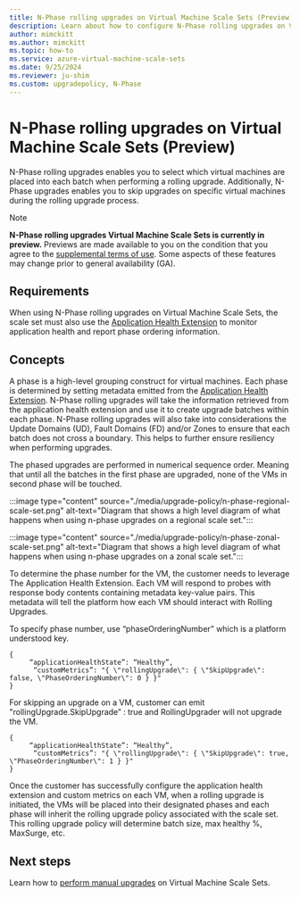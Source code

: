 ```yaml
---
title: N-Phase rolling upgrades on Virtual Machine Scale Sets (Preview)
description: Learn about how to configure N-Phase rolling upgrades on Virtual Machine Scale Sets.
author: mimckitt
ms.author: mimckitt
ms.topic: how-to
ms.service: azure-virtual-machine-scale-sets
ms.date: 9/25/2024
ms.reviewer: ju-shim
ms.custom: upgradepolicy, N-Phase
---
```

# N-Phase rolling upgrades on Virtual Machine Scale Sets (Preview)

N-Phase rolling upgrades enables you to select which virtual machines are placed into each batch when performing a rolling upgrade. Additionally, N-Phase upgrades enables you to skip upgrades on specific virtual machines during the rolling upgrade process. 

> [!NOTE]
>**N-Phase rolling upgrades Virtual Machine Scale Sets is currently in preview.** Previews are made available to you on the condition that you agree to the [supplemental terms of use](https://azure.microsoft.com/support/legal/preview-supplemental-terms/). Some aspects of these features may change prior to general availability (GA).


## Requirements

When using N-Phase rolling upgrades on Virtual Machine Scale Sets, the scale set must also use the [Application Health Extension](virtual-machine-scale-sets-health-extension.md) to monitor application health and report phase ordering information. 

## Concepts

A phase is a high-level grouping construct for virtual machines. Each phase is determined by setting metadata emitted from the [Application Health Extension](virtual-machine-scale-sets-health-extension.md). N-Phase rolling upgrades will take the information retrieved from the application health extension and use it to create upgrade batches within each phase. N-Phase rolling upgrades will also take into considerations the Update Domains (UD), Fault Domains (FD) and/or Zones to ensure that each batch does not cross a boundary. This helps to further ensure resiliency when performing upgrades. 

The phased upgrades are performed in numerical sequence order. Meaning that until all the batches in the first phase are upgraded, none of the VMs in second phase will be touched.

:::image type="content" source="./media/upgrade-policy/n-phase-regional-scale-set.png" alt-text="Diagram that shows a high level diagram of what happens when using n-phase upgrades on a regional scale set.":::


:::image type="content" source="./media/upgrade-policy/n-phase-zonal-scale-set.png" alt-text="Diagram that shows a high level diagram of what happens when using n-phase upgrades on a zonal scale set.":::


To determine the phase number for the VM, the customer needs to leverage The Application Health Extension. Each VM will respond to probes with response body contents containing metadata key-value pairs. This metadata will tell the platform how each VM should interact with Rolling Upgrades. 

To specify phase number, use “phaseOrderingNumber” which is a platform understood key. 

```
{
     “applicationHealthState”: “Healthy”,
      “customMetrics”: "{ \"rollingUpgrade\": { \"SkipUpgrade\": false, \"PhaseOrderingNumber\": 0 } }"
}
```

For skipping an upgrade on a VM, customer can emit "rollingUpgrade.SkipUpgrade” : true and RollingUpgrader will not upgrade the VM. 

```
{
     “applicationHealthState”: “Healthy”,
      “customMetrics”: "{ \"rollingUpgrade\": { \"SkipUpgrade\": true, \"PhaseOrderingNumber\": 1 } }"
}
```

Once the customer has successfully configure the application health extension and custom metrics on each VM, when a rolling upgrade is initiated, the VMs will be placed into their designated phases and each phase will inherit the rolling upgrade policy associated with the scale set. This rolling upgrade policy will determine batch size, max healthy %, MaxSurge, etc.  


## Next steps
Learn how to [perform manual upgrades](virtual-machine-scale-sets-perform-manual-upgrades.md) on Virtual Machine Scale Sets. 
